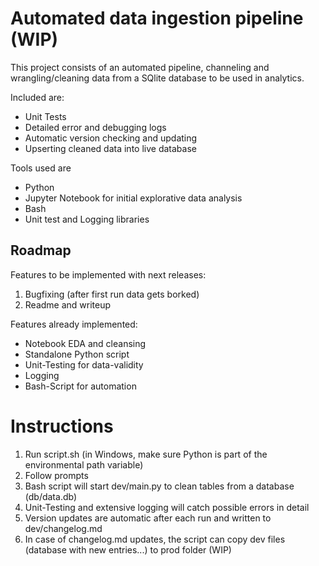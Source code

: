 # Automated data ingestion pipeline (WIP)

This project consists of an automated pipeline, channeling and wrangling/cleaning data from a SQlite database to be used in analytics.

Included are:
<ul>
  <li>Unit Tests</li>
  <li>Detailed error and debugging logs</li>
  <li>Automatic version checking and updating</li>
  <li>Upserting cleaned data into live database</li>
</ul>

Tools used are
<ul>
  <li>Python</li>
  <li>Jupyter Notebook for initial explorative data analysis</li>
  <li>Bash</li>
  <li>Unit test and Logging libraries</li>
</ul>


## Roadmap

Features to be implemented with next releases:

<ol>
  <li>Bugfixing (after first run data gets borked)</li>
  <li>Readme and writeup</li>
</ol>

Features already implemented:

<ul>
  <li>Notebook EDA and cleansing</li>
  <li>Standalone Python script</li>
  <li>Unit-Testing for data-validity</li>
  <li>Logging</li>
  <li>Bash-Script for automation</li>
</ul>

# Instructions

<ol>
  <li>Run script.sh (in Windows, make sure Python is part of the environmental path variable)</li>
  <li>Follow prompts</li>
  <li>Bash script will start dev/main.py to clean tables from a database (db/data.db)</li>
  <li>Unit-Testing and extensive logging will catch possible errors in detail</li>
  <li>Version updates are automatic after each run and written to dev/changelog.md</li>
  <li>In case of changelog.md updates, the script can copy dev files (database with new entries...) to prod folder (WIP)</li>
</ol>
